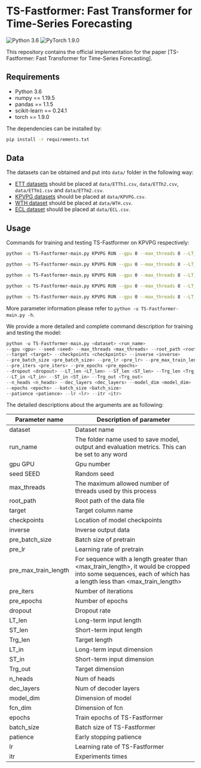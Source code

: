 # TS-Fastformer: Fast Transformer for Time-Series Forecasting

![Python 3.6](https://img.shields.io/badge/python-3.6-green.svg?style=plastic)
![PyTorch 1.9.0](https://img.shields.io/badge/PyTorch%20-%23EE4C2C.svg?style=plastic)

This repository contains the official implementation for the paper [TS-Fastformer: Fast Transformer for Time-Series Forecasting].

## Requirements

- Python 3.6
- numpy == 1.19.5
- pandas == 1.1.5
- scikit-learn == 0.24.1
- torch == 1.9.0

The dependencies can be installed by:
```bash
pip install -r requirements.txt
```

## Data

The datasets can be obtained and put into `data/` folder in the following way:

* [ETT datasets](https://github.com/zhouhaoyi/ETDataset) should be placed at `data/ETTh1.csv`, `data/ETTh2.csv`, `data/ETTm1.csv` and `data/ETTm2.csv`.
* [KPVPG datasets](https://github.com/leesw9501/TS-Fastformer2022/tree/main/data) should be placed at `data/KPVPG.csv`.
* [WTH dataset](https://drive.google.com/drive/folders/1ohGYWWohJlOlb2gsGTeEq3Wii2egnEPR) should be placed at `data/WTH.csv`.
* [ECL dataset](https://drive.google.com/drive/folders/1ohGYWWohJlOlb2gsGTeEq3Wii2egnEPR) should be placed at `data/ECL.csv`.



## Usage
Commands for training and testing TS-Fastformer on KPVPG respectively:

```bash
python -u TS-Fastformer-main.py KPVPG RUN --gpu 0 --max_threads 8 --LT_len 48 --ST_len 24 --Trg_len 24 --itr 10 --batch_size 32

python -u TS-Fastformer-main.py KPVPG RUN --gpu 0 --max_threads 8 --LT_len 96 --ST_len 48 --Trg_len 48 --itr 10 --batch_size 32

python -u TS-Fastformer-main.py KPVPG RUN --gpu 0 --max_threads 8 --LT_len 336 --ST_len 168 --Trg_len 168 --itr 10 --batch_size 32

python -u TS-Fastformer-main.py KPVPG RUN --gpu 0 --max_threads 8 --LT_len 672 --ST_len 336 --Trg_len 336 --itr 10 --batch_size 32

python -u TS-Fastformer-main.py KPVPG RUN --gpu 0 --max_threads 8 --LT_len 1440 --ST_len 720 --Trg_len 720 --itr 10 --batch_size 32
```

More parameter information please refer to ```python -u TS-Fastformer-main.py -h```.

We provide a more detailed and complete command description for training and testing the model:

```python
python -u TS-Fastformer-main.py <dataset> <run_name>
--gpu <gpu> --seed <seed> --max_threads <max_threads> --root_path <root_path>
--target <target> --checkpoints <checkpoints> --inverse <inverse>
--pre_batch_size <pre_batch_size> --pre_lr <pre_lr> --pre_max_train_length <pre_max_train_length> 
--pre_iters <pre_iters> --pre_epochs <pre_epochs>
--dropout <dropout> --LT_len <LT_len> --ST_len <ST_len> --Trg_len <Trg_len> 
--LT_in <LT_in> --ST_in <ST_in> --Trg_out <Trg_out> 
--n_heads <n_heads> --dec_layers <dec_layers> --model_dim <model_dim> --fcn_dim <fcn_dim> 
--epochs <epochs> --batch_size <batch_size> 
--patience <patience> --lr <lr> --itr <itr>
```

The detailed descriptions about the arguments are as following:

| Parameter name | Description of parameter |
| --- | --- |
|dataset               |Dataset name|
|run_name              |The folder name used to save model, output and evaluation metrics. This can be set to any word|
|gpu GPU             |Gpu number|
|seed SEED           |Random seed|
|max_threads |The maximum allowed number of threads used by this process|
|root_path |Root path of the data file|
|target |Target column name|
|checkpoints |Location of model checkpoints|
|inverse |Inverse output data|
|pre_batch_size |Batch size of pretrain|
|pre_lr |Learning rate of pretrain|
|pre_max_train_length |For sequence with a length greater than <max_train_length>, it would be cropped into some sequences, each of which has a length less than <max_train_length>|
|pre_iters |Number of iterations|
|pre_epochs |Number of epochs|
|dropout |Dropout rate|
|LT_len | Long-term input length|
|ST_len |Short-term input length|
|Trg_len |Target length|
|LT_in |Long-term input dimension|
|ST_in |Short-term input dimension|
|Trg_out |Target dimension|
|n_heads |Num of heads|
|dec_layers |Num of decoder layers|
|model_dim |Dimension of model|
|fcn_dim |Dimension of fcn|
|epochs |Train epochs of TS-Fastformer|
|batch_size |Batch size of TS-Fastformer|
|patience |Early stopping patience|
|lr |Learning rate of TS-Fastformer|
|itr |Experiments times|

